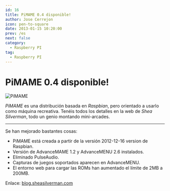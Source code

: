 ```yaml
---
id: 16
title: PiMAME 0.4 disponible!
author: Jose Cerrejon
icon: pen-to-square
date: 2013-01-15 10:20:00
prev: /es
next: false
category:
  - Raspberry PI
tag:
  - Raspberry PI
---
```


# PiMAME 0.4 disponible!

![PiMAME](/images/mame.jpg)

*PiMAME* es una distribución basada en *Raspbian*, pero orientado a usarlo como máquina recreativa. Tenéis todos los detalles en la web de *Shea Silverman*, todo un genio montando mini-arcades.
- - -
Se han mejorado bastantes cosas:

* PiMAME está creada a partir de la versión 2012-12-16 version de Raspbian.
* Versión de AdvanceMAME 1.2 y AdvanceMENU 2.6 instalados.
* Eliminado PulseAudio.
* Capturas de juegos soportados aparecen en AdvanceMENU.
* El entorno web para cargar las ROMs han aumentado el límite de 2MB a 200MB.

Enlace: [blog.sheasilverman.com](http://blog.sheasilverman.com/pimame-raspberry-pi-os-download/)
